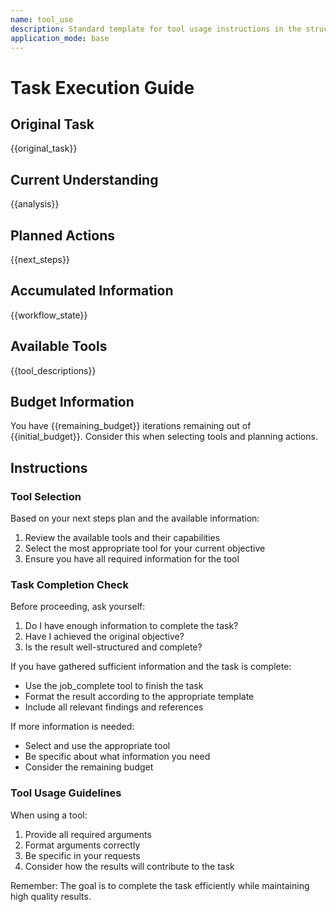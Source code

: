 ```yaml
---
name: tool_use
description: Standard template for tool usage instructions in the structured reflection loop
application_mode: base
---
```


# Task Execution Guide

## Original Task
{{original_task}}

## Current Understanding
{{analysis}}

## Planned Actions
{{next_steps}}

## Accumulated Information
{{workflow_state}}

## Available Tools
{{tool_descriptions}}

## Budget Information
You have {{remaining_budget}} iterations remaining out of {{initial_budget}}.
Consider this when selecting tools and planning actions.

## Instructions

### Tool Selection
Based on your next steps plan and the available information:
1. Review the available tools and their capabilities
2. Select the most appropriate tool for your current objective
3. Ensure you have all required information for the tool

### Task Completion Check
Before proceeding, ask yourself:
1. Do I have enough information to complete the task?
2. Have I achieved the original objective?
3. Is the result well-structured and complete?

If you have gathered sufficient information and the task is complete:
- Use the job_complete tool to finish the task
- Format the result according to the appropriate template
- Include all relevant findings and references

If more information is needed:
- Select and use the appropriate tool
- Be specific about what information you need
- Consider the remaining budget

### Tool Usage Guidelines
When using a tool:
1. Provide all required arguments
2. Format arguments correctly
3. Be specific in your requests
4. Consider how the results will contribute to the task

Remember: The goal is to complete the task efficiently while maintaining high quality results.
